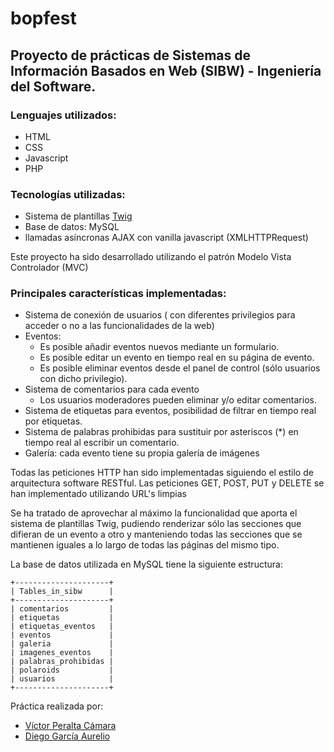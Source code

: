 # bopfest
## Proyecto de prácticas de Sistemas de Información Basados en Web (SIBW) - Ingeniería del Software.

### Lenguajes utilizados:

* HTML
* CSS
* Javascript
* PHP

### Tecnologías utilizadas:

- Sistema de plantillas [Twig](https://twig.symfony.com/)
- Base de datos: MySQL
- llamadas asíncronas AJAX con vanilla javascript (XMLHTTPRequest)


Este proyecto ha sido desarrollado utilizando el patrón Modelo Vista Controlador (MVC)


### Principales características implementadas:

- Sistema de conexión de usuarios ( con diferentes privilegios para acceder o no a las funcionalidades de la web)
- Eventos:
	- Es posible añadir eventos nuevos mediante un formulario.
	- Es posible editar un evento en tiempo real en su página de evento.
	- Es posible eliminar eventos desde el panel de control (sólo usuarios con dicho privilegio).
- Sistema de comentarios para cada evento
	- Los usuarios moderadores pueden eliminar y/o editar comentarios.
- Sistema de etiquetas para eventos, posibilidad de filtrar en tiempo real por etiquetas.
- Sistema de palabras prohibidas para sustituir por asteriscos (*) en tiempo real al escribir un comentario.
- Galería: cada evento tiene su propia galería de imágenes


Todas las peticiones HTTP han sido implementadas siguiendo el estilo de arquitectura software RESTful.
Las peticiones GET, POST, PUT y DELETE se han implementado utilizando URL's limpias


Se ha tratado de aprovechar al máximo la funcionalidad que aporta el sistema de plantillas Twig, pudiendo renderizar sólo las secciones que difieran de un evento a otro y manteniendo todas las secciones que se mantienen iguales a lo largo de todas las páginas del mismo tipo.


La base de datos utilizada en MySQL tiene la siguiente estructura:

	+---------------------+
	| Tables_in_sibw      |
	+---------------------+
	| comentarios         |
	| etiquetas           |
	| etiquetas_eventos   |
	| eventos             |
	| galeria             |
	| imagenes_eventos    |
	| palabras_prohibidas |
	| polaroids           |
	| usuarios            |
	+---------------------+


Práctica realizada por:

- [Víctor Peralta Cámara](https://github.com/victorperalta93)
- [Diego García Aurelio](https://github.com/diegogaraur)
